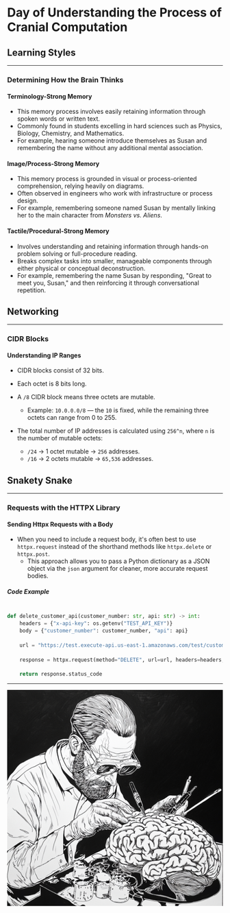 # Day of Understanding the Process of Cranial Computation

## Learning Styles

---

### Determining How the Brain Thinks

#### Terminology-Strong Memory

- This memory process involves easily retaining information through spoken words or written text.
- Commonly found in students excelling in hard sciences such as Physics, Biology, Chemistry, and Mathematics.
- For example, hearing someone introduce themselves as Susan and remembering the name without any additional mental association.

#### Image/Process-Strong Memory

- This memory process is grounded in visual or process-oriented comprehension, relying heavily on diagrams.
- Often observed in engineers who work with infrastructure or process design.
- For example, remembering someone named Susan by mentally linking her to the main character from _Monsters vs. Aliens_.

#### Tactile/Procedural-Strong Memory

- Involves understanding and retaining information through hands-on problem solving or full-procedure reading.
- Breaks complex tasks into smaller, manageable components through either physical or conceptual deconstruction.
- For example, remembering the name Susan by responding, "Great to meet you, Susan," and then reinforcing it through conversational repetition.

## Networking

---

### CIDR Blocks

#### Understanding IP Ranges

- CIDR blocks consist of 32 bits.
- Each octet is 8 bits long.
- A `/8` CIDR block means three octets are mutable.

  - Example: `10.0.0.0/8` — the `10` is fixed, while the remaining three octets can range from 0 to 255.

- The total number of IP addresses is calculated using `256^n`, where `n` is the number of mutable octets:
  - `/24` → 1 octet mutable → `256` addresses.
  - `/16` → 2 octets mutable → `65,536` addresses.

## Snakety Snake

---

### Requests with the HTTPX Library

#### Sending Httpx Requests with a Body

- When you need to include a request body, it's often best to use `httpx.request` instead of the shorthand methods like `httpx.delete` or `httpx.post`.
  - This approach allows you to pass a Python dictionary as a JSON object via the `json` argument for cleaner, more accurate request bodies.

##### Code Example

```python

def delete_customer_api(customer_number: str, api: str) -> int:
    headers = {"x-api-key": os.getenv("TEST_API_KEY")}
    body = {"customer_number": customer_number, "api": api}

    url = "https://test.execute-api.us-east-1.amazonaws.com/test/customer/API"

    response = httpx.request(method="DELETE", url=url, headers=headers, json=body)

    return response.status_code
```

---

![Cranial Creator](./assets/cranialCreator.png)
